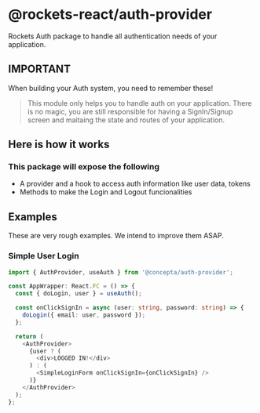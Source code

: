 # @rockets-react/auth-provider

Rockets Auth package to handle all authentication needs of your application.

## IMPORTANT

When building your Auth system, you need to remember these!

> This module only helps you to handle auth on your application. There is no magic, you are still responsible for
> having a SignIn/Signup screen and maitaing the state and routes of your application.

## Here is how it works

### This package will expose the following

- A provider and a hook to access auth information like user data, tokens
- Methods to make the Login and Logout funcionalities

## Examples

These are very rough examples. We intend to improve them ASAP.

### Simple User Login

```typescript
import { AuthProvider, useAuth } from '@concepta/auth-provider';

const AppWrapper: React.FC = () => {
  const { doLogin, user } = useAuth();

  const onClickSignIn = async (user: string, password: string) => {
    doLogin({ email: user, password });
  };

  return (
    <AuthProvider>
      {user ? (
        <div>LOGGED IN!</div>
      ) : (
        <SimpleLoginForm onClickSignIn={onClickSignIn} />
      )}
    </AuthProvider>
  );
};
```
